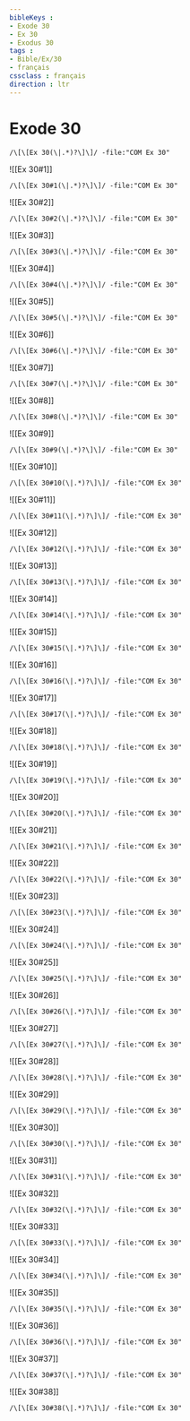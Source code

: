 ```yaml
---
bibleKeys : 
- Exode 30
- Ex 30
- Exodus 30
tags : 
- Bible/Ex/30
- français
cssclass : français
direction : ltr
---
```


# Exode 30

```query
/\[\[Ex 30(\|.*)?\]\]/ -file:"COM Ex 30"
```



![[Ex 30#1]]

```query
/\[\[Ex 30#1(\|.*)?\]\]/ -file:"COM Ex 30"
```

![[Ex 30#2]]

```query
/\[\[Ex 30#2(\|.*)?\]\]/ -file:"COM Ex 30"
```

![[Ex 30#3]]

```query
/\[\[Ex 30#3(\|.*)?\]\]/ -file:"COM Ex 30"
```

![[Ex 30#4]]

```query
/\[\[Ex 30#4(\|.*)?\]\]/ -file:"COM Ex 30"
```

![[Ex 30#5]]

```query
/\[\[Ex 30#5(\|.*)?\]\]/ -file:"COM Ex 30"
```

![[Ex 30#6]]

```query
/\[\[Ex 30#6(\|.*)?\]\]/ -file:"COM Ex 30"
```

![[Ex 30#7]]

```query
/\[\[Ex 30#7(\|.*)?\]\]/ -file:"COM Ex 30"
```

![[Ex 30#8]]

```query
/\[\[Ex 30#8(\|.*)?\]\]/ -file:"COM Ex 30"
```

![[Ex 30#9]]

```query
/\[\[Ex 30#9(\|.*)?\]\]/ -file:"COM Ex 30"
```

![[Ex 30#10]]

```query
/\[\[Ex 30#10(\|.*)?\]\]/ -file:"COM Ex 30"
```

![[Ex 30#11]]

```query
/\[\[Ex 30#11(\|.*)?\]\]/ -file:"COM Ex 30"
```

![[Ex 30#12]]

```query
/\[\[Ex 30#12(\|.*)?\]\]/ -file:"COM Ex 30"
```

![[Ex 30#13]]

```query
/\[\[Ex 30#13(\|.*)?\]\]/ -file:"COM Ex 30"
```

![[Ex 30#14]]

```query
/\[\[Ex 30#14(\|.*)?\]\]/ -file:"COM Ex 30"
```

![[Ex 30#15]]

```query
/\[\[Ex 30#15(\|.*)?\]\]/ -file:"COM Ex 30"
```

![[Ex 30#16]]

```query
/\[\[Ex 30#16(\|.*)?\]\]/ -file:"COM Ex 30"
```

![[Ex 30#17]]

```query
/\[\[Ex 30#17(\|.*)?\]\]/ -file:"COM Ex 30"
```

![[Ex 30#18]]

```query
/\[\[Ex 30#18(\|.*)?\]\]/ -file:"COM Ex 30"
```

![[Ex 30#19]]

```query
/\[\[Ex 30#19(\|.*)?\]\]/ -file:"COM Ex 30"
```

![[Ex 30#20]]

```query
/\[\[Ex 30#20(\|.*)?\]\]/ -file:"COM Ex 30"
```

![[Ex 30#21]]

```query
/\[\[Ex 30#21(\|.*)?\]\]/ -file:"COM Ex 30"
```

![[Ex 30#22]]

```query
/\[\[Ex 30#22(\|.*)?\]\]/ -file:"COM Ex 30"
```

![[Ex 30#23]]

```query
/\[\[Ex 30#23(\|.*)?\]\]/ -file:"COM Ex 30"
```

![[Ex 30#24]]

```query
/\[\[Ex 30#24(\|.*)?\]\]/ -file:"COM Ex 30"
```

![[Ex 30#25]]

```query
/\[\[Ex 30#25(\|.*)?\]\]/ -file:"COM Ex 30"
```

![[Ex 30#26]]

```query
/\[\[Ex 30#26(\|.*)?\]\]/ -file:"COM Ex 30"
```

![[Ex 30#27]]

```query
/\[\[Ex 30#27(\|.*)?\]\]/ -file:"COM Ex 30"
```

![[Ex 30#28]]

```query
/\[\[Ex 30#28(\|.*)?\]\]/ -file:"COM Ex 30"
```

![[Ex 30#29]]

```query
/\[\[Ex 30#29(\|.*)?\]\]/ -file:"COM Ex 30"
```

![[Ex 30#30]]

```query
/\[\[Ex 30#30(\|.*)?\]\]/ -file:"COM Ex 30"
```

![[Ex 30#31]]

```query
/\[\[Ex 30#31(\|.*)?\]\]/ -file:"COM Ex 30"
```

![[Ex 30#32]]

```query
/\[\[Ex 30#32(\|.*)?\]\]/ -file:"COM Ex 30"
```

![[Ex 30#33]]

```query
/\[\[Ex 30#33(\|.*)?\]\]/ -file:"COM Ex 30"
```

![[Ex 30#34]]

```query
/\[\[Ex 30#34(\|.*)?\]\]/ -file:"COM Ex 30"
```

![[Ex 30#35]]

```query
/\[\[Ex 30#35(\|.*)?\]\]/ -file:"COM Ex 30"
```

![[Ex 30#36]]

```query
/\[\[Ex 30#36(\|.*)?\]\]/ -file:"COM Ex 30"
```

![[Ex 30#37]]

```query
/\[\[Ex 30#37(\|.*)?\]\]/ -file:"COM Ex 30"
```

![[Ex 30#38]]

```query
/\[\[Ex 30#38(\|.*)?\]\]/ -file:"COM Ex 30"
```

